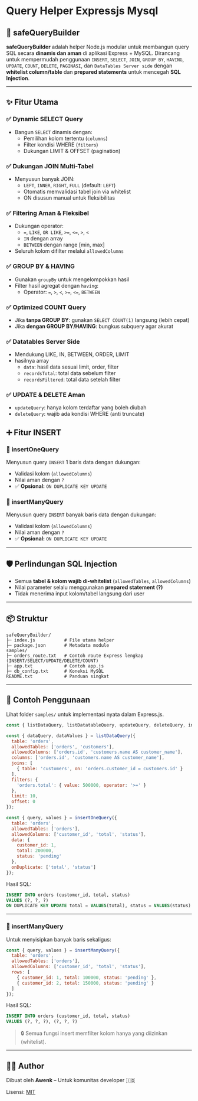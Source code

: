
# Query Helper Expressjs Mysql

## 🧱 safeQueryBuilder

**safeQueryBuilder** adalah helper Node.js modular untuk membangun query SQL secara **dinamis dan aman** di aplikasi Express + MySQL. Dirancang untuk mempermudah penggunaan `INSERT`, `SELECT`, `JOIN`, `GROUP BY`, `HAVING`, `UPDATE`, `COUNT`, `DELETE`, `PAGINASI`, dan `DataTables Server side` dengan **whitelist column/table** dan **prepared statements** untuk mencegah **SQL Injection**.

---

## ✨ Fitur Utama

### ✅ Dynamic SELECT Query
- Bangun `SELECT` dinamis dengan:
  - Pemilihan kolom tertentu (`columns`)
  - Filter kondisi WHERE (`filters`)
  - Dukungan LIMIT & OFFSET (pagination)

### ✅ Dukungan JOIN Multi-Tabel
- Menyusun banyak JOIN:
  - `LEFT`, `INNER`, `RIGHT`, `FULL` (default: `LEFT`)
  - Otomatis memvalidasi tabel join via whitelist
  - ON disusun manual untuk fleksibilitas

### ✅ Filtering Aman & Fleksibel
- Dukungan operator:
  - `=`, `LIKE`, `OR LIKE`, `>=`, `<=`, `>`, `<`
  - `IN` dengan array
  - `BETWEEN` dengan range [min, max]
- Seluruh kolom difilter melalui `allowedColumns`

### ✅ GROUP BY & HAVING
- Gunakan `groupBy` untuk mengelompokkan hasil
- Filter hasil agregat dengan `having`:
  - Operator: `=`, `>`, `<`, `>=`, `<=`, `BETWEEN`

### ✅ Optimized COUNT Query
- Jika **tanpa GROUP BY**: gunakan `SELECT COUNT(1)` langsung (lebih cepat)
- Jika **dengan GROUP BY/HAVING**: bungkus subquery agar akurat

### ✅ Datatables Server Side
- Mendukung LIKE, IN, BETWEEN, ORDER, LIMIT
- hasilnya array
  - `data`: hasil data sesuai limit, order, filter
  - `recordsTotal`: total data sebelum filter
  - `recordsFiltered`: total data setelah filter

### ✅ UPDATE & DELETE Aman
- `updateQuery`: hanya kolom terdaftar yang boleh diubah
- `deleteQuery`: wajib ada kondisi WHERE (anti truncate)

## ➕ Fitur INSERT

### 🔹 insertOneQuery
Menyusun query `INSERT` 1 baris data dengan dukungan:

- Validasi kolom (`allowedColumns`)
- Nilai aman dengan `?`
- ✅ **Opsional:** `ON DUPLICATE KEY UPDATE`

### 🔹 insertManyQuery
Menyusun query `INSERT` banyak baris data dengan dukungan:

- Validasi kolom (`allowedColumns`)
- Nilai aman dengan `?`
- ✅ **Opsional:** `ON DUPLICATE KEY UPDATE`
---

## 🛡️ Perlindungan SQL Injection

- Semua **tabel & kolom wajib di-whitelist** (`allowedTables`, `allowedColumns`)
- Nilai parameter selalu menggunakan **prepared statement (?)**
- Tidak menerima input kolom/tabel langsung dari user

---

## 📦 Struktur
```
safeQueryBuilder/
├─ index.js           # File utama helper
├─ package.json       # Metadata module
samples/
├─ orders_route.txt   # Contoh route Express lengkap (INSERT/SELECT/UPDATE/DELETE/COUNT)
├─ app.txt            # Contoh app.js
├─ db_config.txt      # Koneksi MySQL
README.txt            # Panduan singkat
```

---

## 🚀 Contoh Penggunaan
Lihat folder `samples/` untuk implementasi nyata dalam Express.js.

```js
const { listDataQuery, listDatatableQuery, updateQuery, deleteQuery, insertOneQuery, insertManyQuery, countQuery } = require('../helpers/safeQueryBuilder');

const { dataQuery, dataValues } = listDataQuery({
  table: 'orders',
  allowedTables: ['orders', 'customers'],
  allowedColumns: ['orders.id', 'customers.name AS customer_name'],
  columns: ['orders.id', 'customers.name AS customer_name'],
  joins: [
    { table: 'customers', on: 'orders.customer_id = customers.id' }
  ],
  filters: {
    'orders.total': { value: 500000, operator: '>=' }
  },
  limit: 10,
  offset: 0
});
```

```js
const { query, values } = insertOneQuery({
  table: 'orders',
  allowedTables: ['orders'],
  allowedColumns: ['customer_id', 'total', 'status'],
  data: {
    customer_id: 1,
    total: 200000,
    status: 'pending'
  },
  onDuplicate: ['total', 'status']
});
```

Hasil SQL:
```sql
INSERT INTO orders (customer_id, total, status)
VALUES (?, ?, ?)
ON DUPLICATE KEY UPDATE total = VALUES(total), status = VALUES(status)
```

---

### 🔹 insertManyQuery
Untuk menyisipkan banyak baris sekaligus:

```js
const { query, values } = insertManyQuery({
  table: 'orders',
  allowedTables: ['orders'],
  allowedColumns: ['customer_id', 'total', 'status'],
  rows: [
    { customer_id: 1, total: 100000, status: 'pending' },
    { customer_id: 2, total: 150000, status: 'pending' }
  ]
});
```

Hasil SQL:
```sql
INSERT INTO orders (customer_id, total, status)
VALUES (?, ?, ?), (?, ?, ?)
```

> 🔒 Semua fungsi insert memfilter kolom hanya yang diizinkan (whitelist).
---

## 👨‍💻 Author
Dibuat oleh **Awenk** – Untuk komunitas developer 🇮🇩

Lisensi: [MIT](./LICENSE)